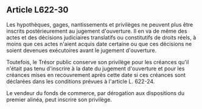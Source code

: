 Article L622-30
----
Les hypothèques, gages, nantissements et privilèges ne peuvent plus être
inscrits postérieurement au jugement d'ouverture. Il en va de même des actes et
des décisions judiciaires translatifs ou constitutifs de droits réels, à moins
que ces actes n'aient acquis date certaine ou que ces décisions ne soient
devenues exécutoires avant le jugement d'ouverture.

Toutefois, le Trésor public conserve son privilège pour les créances qu'il
n'était pas tenu d'inscrire à la date du jugement d'ouverture et pour les
créances mises en recouvrement après cette date si ces créances sont déclarées
dans les conditions prévues à l'article L. 622-24.

Le vendeur du fonds de commerce, par dérogation aux dispositions du premier
alinéa, peut inscrire son privilège.
